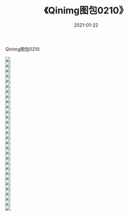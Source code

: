 ﻿---
layout: post
title:  《Qinimg图包0210》
date:   2021-01-22
img: http://imgx.orgx.ga/Qinimg图包/Qinimg图包0210/000.jpg
categories: [美女, 清纯, 唯美]
---

Qinimg图包0210

 ![](http://imgx.orgx.ga/Qinimg图包/Qinimg图包0210/001.jpg) <br>![](http://imgx.orgx.ga/Qinimg图包/Qinimg图包0210/002.jpg) <br>![](http://imgx.orgx.ga/Qinimg图包/Qinimg图包0210/003.jpg) <br>![](http://imgx.orgx.ga/Qinimg图包/Qinimg图包0210/004.jpg) <br>![](http://imgx.orgx.ga/Qinimg图包/Qinimg图包0210/005.jpg) <br>![](http://imgx.orgx.ga/Qinimg图包/Qinimg图包0210/006.jpg) <br>![](http://imgx.orgx.ga/Qinimg图包/Qinimg图包0210/007.jpg) <br>![](http://imgx.orgx.ga/Qinimg图包/Qinimg图包0210/008.jpg) <br>![](http://imgx.orgx.ga/Qinimg图包/Qinimg图包0210/009.jpg) <br>![](http://imgx.orgx.ga/Qinimg图包/Qinimg图包0210/010.jpg) <br>![](http://imgx.orgx.ga/Qinimg图包/Qinimg图包0210/011.jpg) <br>![](http://imgx.orgx.ga/Qinimg图包/Qinimg图包0210/012.jpg) <br>![](http://imgx.orgx.ga/Qinimg图包/Qinimg图包0210/013.jpg) <br>![](http://imgx.orgx.ga/Qinimg图包/Qinimg图包0210/014.jpg) <br>![](http://imgx.orgx.ga/Qinimg图包/Qinimg图包0210/015.jpg) <br>![](http://imgx.orgx.ga/Qinimg图包/Qinimg图包0210/016.jpg) <br>![](http://imgx.orgx.ga/Qinimg图包/Qinimg图包0210/017.jpg) <br>![](http://imgx.orgx.ga/Qinimg图包/Qinimg图包0210/018.jpg) <br>![](http://imgx.orgx.ga/Qinimg图包/Qinimg图包0210/019.jpg) <br>![](http://imgx.orgx.ga/Qinimg图包/Qinimg图包0210/020.jpg) <br>![](http://imgx.orgx.ga/Qinimg图包/Qinimg图包0210/021.jpg) <br>![](http://imgx.orgx.ga/Qinimg图包/Qinimg图包0210/022.jpg) <br>![](http://imgx.orgx.ga/Qinimg图包/Qinimg图包0210/023.jpg) <br>![](http://imgx.orgx.ga/Qinimg图包/Qinimg图包0210/024.jpg) <br>![](http://imgx.orgx.ga/Qinimg图包/Qinimg图包0210/025.jpg) <br>![](http://imgx.orgx.ga/Qinimg图包/Qinimg图包0210/026.jpg) <br>![](http://imgx.orgx.ga/Qinimg图包/Qinimg图包0210/027.jpg) <br>![](http://imgx.orgx.ga/Qinimg图包/Qinimg图包0210/028.jpg) <br>![](http://imgx.orgx.ga/Qinimg图包/Qinimg图包0210/029.jpg) <br>![](http://imgx.orgx.ga/Qinimg图包/Qinimg图包0210/030.jpg) <br>